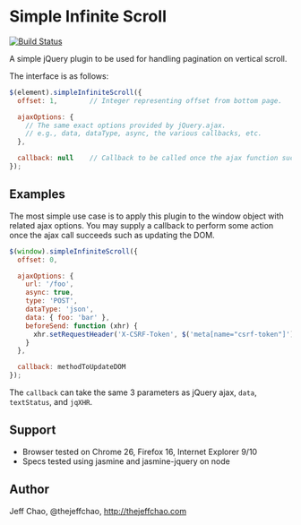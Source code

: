 # Simple Infinite Scroll

[![Build Status](https://travis-ci.org/jnaru/simple-infinite-scroll.png)](https://travis-ci.org/[jnaru]/[simple-infinite-scroll])

A simple jQuery plugin to be used for handling pagination on vertical scroll.

The interface is as follows:

```javascript
$(element).simpleInfiniteScroll({
  offset: 1,        // Integer representing offset from bottom page.

  ajaxOptions: {
    // The same exact options provided by jQuery.ajax.
    // e.g., data, dataType, async, the various callbacks, etc.
  },

  callback: null    // Callback to be called once the ajax function succeeds.
});
```

Examples
----------

The most simple use case is to apply this plugin to the window object with
related ajax options. You may supply a callback to perform some action
once the ajax call succeeds such as updating the DOM.

```javascript
$(window).simpleInfiniteScroll({
  offset: 0,

  ajaxOptions: {
    url: '/foo',
    async: true,
    type: 'POST',
    dataType: 'json',
    data: { foo: 'bar' },
    beforeSend: function (xhr) {
      xhr.setRequestHeader('X-CSRF-Token', $('meta[name="csrf-token"]').attr('content'));
    }
  },

  callback: methodToUpdateDOM
});
```

The `callback` can take the same 3 parameters as jQuery ajax, `data`, `textStatus`, and `jqXHR`.

Support
----------

- Browser tested on Chrome 26, Firefox 16, Internet Explorer 9/10
- Specs tested using jasmine and jasmine-jquery on node

Author
----------

Jeff Chao, @thejeffchao, http://thejeffchao.com
